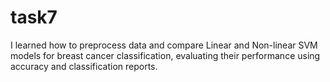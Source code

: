# task7
I learned how to preprocess data and compare Linear and Non-linear SVM models for breast cancer classification, evaluating their performance using accuracy and classification reports.
